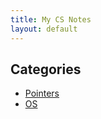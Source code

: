 ```yaml
---
title: My CS Notes
layout: default
---
```


## Categories

- [Pointers](/_posts/pointers/)
- [OS](_posts/OS/)
